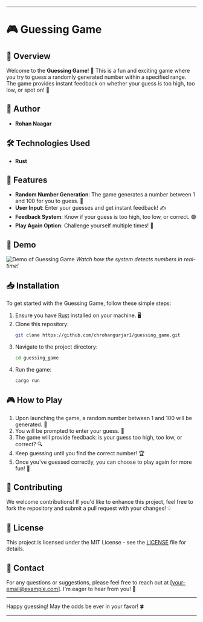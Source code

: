 
---

# 🎮 Guessing Game

## 🌟 Overview

Welcome to the **Guessing Game**! 🎉 This is a fun and exciting game where you try to guess a randomly generated number within a specified range. The game provides instant feedback on whether your guess is too high, too low, or spot on! 🥳

## 👤 Author

- **Rohan Naagar**

## 🛠️ Technologies Used

- **Rust**

## 🚀 Features

- **Random Number Generation**: The game generates a number between 1 and 100 for you to guess. 🎲
- **User Input**: Enter your guesses and get instant feedback! ✍️
- **Feedback System**: Know if your guess is too high, too low, or correct. 🟢
- **Play Again Option**: Challenge yourself multiple times! 🔄

## 📸 Demo

![Demo of Guessing Game](Screenshot_2024-10-29_183057.png)
*Watch how the system detects numbers in real-time!*

## 📥 Installation

To get started with the Guessing Game, follow these simple steps:

1. Ensure you have [Rust](https://www.rust-lang.org/tools/install) installed on your machine. 🖥️
2. Clone this repository:
   ```bash
   git clone https://github.com/chrohangurjar1/guessing_game.git
   ```
3. Navigate to the project directory:
   ```bash
   cd guessing_game
   ```
4. Run the game:
   ```bash
   cargo run
   ```

## 🎮 How to Play

1. Upon launching the game, a random number between 1 and 100 will be generated. 🔢
2. You will be prompted to enter your guess. 🤔
3. The game will provide feedback: is your guess too high, too low, or correct? 🔍
4. Keep guessing until you find the correct number! 🏆
5. Once you've guessed correctly, you can choose to play again for more fun! 🎊

## 🤝 Contributing

We welcome contributions! If you'd like to enhance this project, feel free to fork the repository and submit a pull request with your changes! 💡

## 📝 License

This project is licensed under the MIT License - see the [LICENSE](LICENSE) file for details.

## 📧 Contact

For any questions or suggestions, please feel free to reach out at [your-email@example.com]. I'm eager to hear from you! 💬

---

Happy guessing! May the odds be ever in your favor! 🍀

---
